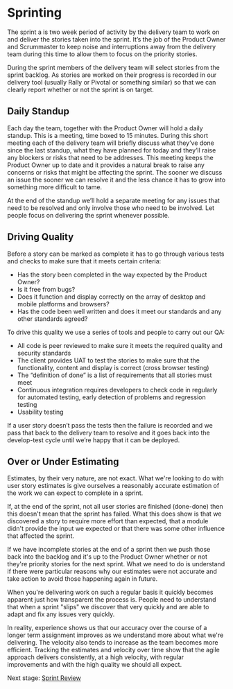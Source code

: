 # Sprinting

The sprint a is two week period of activity by the delivery team to work on and deliver the stories taken into the sprint. It’s the job of the Product Owner and Scrummaster to keep noise and interruptions away from the delivery team during this time to allow them to focus on the priority stories.

During the sprint members of the delivery team will select stories from the sprint backlog. As stories are worked on their progress is recorded in our delivery tool \(usually Rally or Pivotal or something similar\) so that we can clearly report whether or not the sprint is on target.

## Daily Standup

Each day the team, together with the Product Owner will hold a daily standup. This is a meeting, time boxed to 15 minutes. During this short meeting each of the delivery team will briefly discuss what they’ve done since the last standup, what they have planned for today and they’ll raise any blockers or risks that need to be addresses. This meeting keeps the Product Owner up to date and it provides a natural break to raise any concerns or risks that might be affecting the sprint. The sooner we discuss an issue the sooner we can resolve it and the less chance it has to grow into something more difficult to tame.

At the end of the standup we’ll hold a separate meeting for any issues that need to be resolved and only involve those who need to be involved. Let people focus on delivering the sprint whenever possible.

## Driving Quality

Before a story can be marked as complete it has to go through various tests and checks to make sure that it meets certain criteria:

* Has the story been completed in the way expected by the Product Owner?
* Is it free from bugs?
* Does it function and display correctly on the array of desktop and mobile platforms and browsers?
* Has the code been well written and does it meet our standards and any other standards agreed?

To drive this quality we use a series of tools and people to carry out our QA:

* All code is peer reviewed to make sure it meets the required quality and security standards
* The client provides UAT to test the stories to make sure that the functionality, content and display is correct \(cross browser testing\)
* The “definition of done” is a list of requirements that all stories must meet
* Continuous integration requires developers to check code in regularly for automated testing, early detection of problems and regression testing
* Usability testing

If a user story doesn’t pass the tests then the failure is recorded and we pass that back to the delivery team to resolve and it goes back into the develop-test cycle until we’re happy that it can be deployed.

## Over or Under Estimating

Estimates, by their very nature, are not exact. What we're looking to do with user story estimates is give ourselves a reasonably accurate estimation of the work we can expect to complete in a sprint.

If, at the end of the sprint, not all user stories are finished \(done-done\) then this doesn't mean that the sprint has failed. What this does show is that we discovered a story to require more effort than expected, that a module didn't provide the input we expected or that there was some other influence that affected the sprint.

If we have incomplete stories at the end of a sprint then we push those back into the backlog and it's up to the Product Owner whether or not they're priority stories for the next sprint. What we need to do is understand if there were particular reasons why our estimates were not accurate and take action to avoid those happening again in future.

When you're delivering work on such a regular basis it quickly becomes apparent just how transparent the process is. People need to understand that when a sprint "slips" we discover that very quickly and are able to adapt and fix any issues very quickly.

In reality, experience shows us that our accuracy over the course of a longer term assignment improves as we understand more about what we're delivering. The velocity also tends to increase as the team becomes more efficient. Tracking the estimates and velocity over time show that the agile approach delivers consistently, at a high velocity, with regular improvements and with the high quality we should all expect.

Next stage: [Sprint Review](https://github.com/convivio/the-convivio-cookbook/tree/fe6bd3bde6ed1049b323d750b43bbb620c87c384/delivery_recipe/sprint-cycle/delivery_recipe/sprint_review.md)

